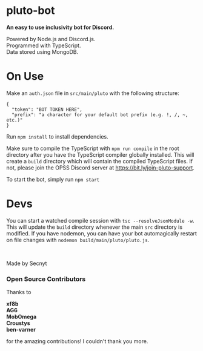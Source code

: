 # pluto-bot

**An easy to use inclusivity bot for Discord.**


Powered by Node.js and Discord.js.\
Programmed with TypeScript.\
Data stored using MongoDB.


# On Use #

Make an ```auth.json``` file in ```src/main/pluto``` with the following structure:
```
{
  "token": "BOT TOKEN HERE",
  "prefix": "a character for your default bot prefix (e.g. !, /, ~, etc.)"
}
```

Run ```npm install``` to install dependencies.

Make sure to compile the TypeScript with
```npm run compile``` in the root directory after you have the TypeScript compiler globally installed. This will create a `build` directory which will contain the compiled TypeScript files. If not, please join the OPSS Discord server at https://bit.ly/join-pluto-support.

To start the bot, simply run ```npm start```

# Devs #

You can start a watched compile session with ```tsc --resolveJsonModule -w```. This will update the `build` directory whenever the main `src` directory is modified.
If you have nodemon, you can have your bot automagically restart on file changes with ```nodemon build/main/pluto/pluto.js```.

​
​
​

Made by Secnyt

### Open Source Contributors ###
Thanks to

**xf8b**\
**AG6**\
**MobOmega**\
**Croustys**\
**ben-varner**

for the amazing contributions! I couldn't thank you more.
